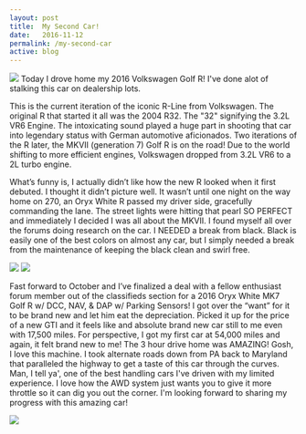 ```yaml
---
layout: post
title:  My Second Car!
date:   2016-11-12
permalink: /my-second-car 
active: blog
---
```


<img class="img" src="{{site.baseurl}}/img/secondcar.jpg">
Today I drove home my 2016 Volkswagen Golf R! I've done alot of stalking this car on dealership lots. 

This is the current iteration of the iconic R-Line from Volkswagen. The original R that started it all was the 2004 R32. The "32" signifying the 3.2L VR6 Engine. The intoxicating sound played a huge part in shooting that car into legendary status with German automotive aficionados. Two iterations of the R later, the MKVII (generation 7) Golf R is on the road! Due to the world shifting to more efficient engines, Volkswagen dropped from 3.2L VR6 to a 2L turbo engine. 

What’s funny is, I actually didn’t like how the new R looked when it first debuted. I thought it didn’t picture well. It wasn’t until one night on the way home on 270, an Oryx White R passed my driver side, gracefully commanding the lane. The street lights were hitting that pearl SO PERFECT and immediately I decided I was all about the MKVII. I found myself all over the forums doing research on the car. I NEEDED a break from black. Black is easily one of the best colors on almost any car, but I simply needed a break from the maintenance of keeping the black clean and swirl free.  

<img class="img" src="https://farm6.staticflickr.com/5681/30174698354_d6a3d1cf81_c.jpg">
<img class="img" src="https://farm1.staticflickr.com/342/31758559581_5d1c040c4f_b.jpg">

Fast forward to October and I’ve finalized a deal with a fellow enthusiast forum member out of the classifieds section for a 2016 Oryx White MK7 Golf R w/ DCC, NAV, & DAP w/ Parking Sensors! I got over the “want” for it to be brand new and let him eat the depreciation. Picked it up for the price of a new GTI and it feels like and absolute brand new car still to me even with 17,500 miles. For perspective, I got my first car at 54,000 miles and again, it felt brand new to me! The 3 hour drive home was AMAZING!  Gosh, I love this machine. I took alternate roads down from PA back to Maryland that paralleled the highway to get a taste of this car through the curves. Man, I tell ya', one of the best handling cars I've driven with my limited experience. I love how the AWD system just wants you to give it more throttle so it can dig you out the corner. I'm looking forward to sharing my progress with this amazing car! 

<img class="img" src="https://farm1.staticflickr.com/631/31758559971_3c4d287ffd_b.jpg">



